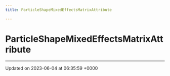 ```yaml
---
title: ParticleShapeMixedEffectsMatrixAttribute

---
```


# ParticleShapeMixedEffectsMatrixAttribute





-------------------------------

Updated on 2023-06-04 at 06:35:59 +0000